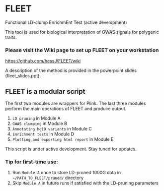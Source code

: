 # FLEET
Functional LD-clump EnrichmEnt Test (active development)

This tool is used for biological interpretation of GWAS signals for polygenic traits. 

### Please visit the Wiki page to set up FLEET on your workstation
https://github.com/hessJ/FLEET/wiki


A description of the method is provided in the powerpoint slides (fleet_slides.ppt).

## FLEET is a modular script
The first two modules are wrappers for Plink. The last three modules perform the main operations of FLEET and produce output.

1. `LD pruning` in Module A
2. `GWAS clumping` in Module B
3. `Annotating hg19 variants` in Module C
4. `Enrichment tests` in Module D
5. `Plotting and exporting html report` in Module E

This script is under active development. Stay tuned for updates.

### Tip for first-time use:
1. Run `Module A` once to store LD-pruned 1000G data in `~/PATH_TO_FLEET/pruned/` directory
2. Skip `Module A` in future runs if satisfied with the LD-pruning parameters
